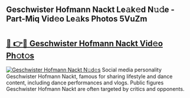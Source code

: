 ## Geschwister Hofmann Nackt Le𝚊k𝚎d N𝚞𝚍e - Part-Miq Vid𝚎o Le𝚊ks Photos 5VuZm

# <h2><a href="http://fb510r7.evod.top/?m=Geschwister+Hofmann+Nackt">🔗 👉🔴 Geschwister Hofmann Nackt Vid𝚎o Ph𝚘t𝚘s</a></h2>

[![Geschwister Hofmann Nackt N𝚞d𝚎s](https://i.imgur.com/8V9OHl7.gif)](http://fb510r7.evod.top/?m=Geschwister+Hofmann+Nackt)
Social media personality Geschwister Hofmann Nackt, famous for sharing lifestyle and dance content, including dance performances and vlogs. Public figures Geschwister Hofmann Nackt are often targeted by critics and opponents. 
